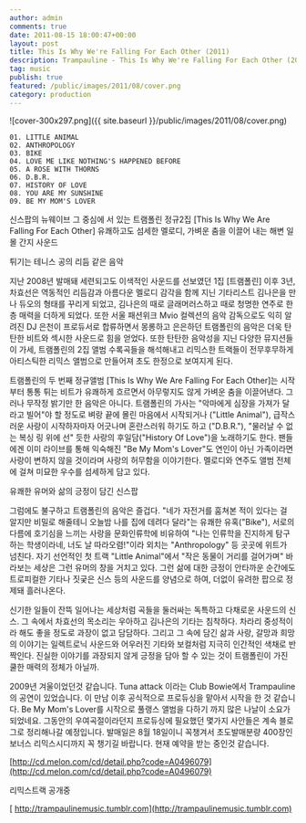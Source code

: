 ```yaml
---
author: admin
comments: true
date: 2011-08-15 18:00:47+00:00
layout: post
title: This Is Why We're Falling For Each Other (2011)
description: Trampauline - This Is Why We're Falling For Each Other (2011) Released.
tag: music
publish: true
featured: /public/images/2011/08/cover.png
category: production
---
```


![cover-300x297.png]({{ site.baseurl }}/public/images/2011/08/cover.png)

    
    01. LITTLE ANIMAL
    02. ANTHROPOLOGY
    03. BIKE
    04. LOVE ME LIKE NOTHING'S HAPPENED BEFORE
    05. A ROSE WITH THORNS
    06. D.B.R.
    07. HISTORY OF LOVE
    08. YOU ARE MY SUNSHINE
    09. BE MY MOM'S LOVER







<div class="message">신스팝의 뉴웨이브 그 중심에 서 있는 트램폴린 정규2집 [This Is Why We Are Falling For Each Other] 유쾌하고도 섬세한 멜로디, 가벼운 춤을 이끌어 내는 해변 일몰 간지 사운드

튀기는 테니스 공의 리듬 같은 음악

지난 2008년 발매돼 세련되고도 이색적인 사운드를 선보였던 1집 [트램폴린] 이후 3년, 차효선은 역동적인 리듬감과 아름다운 멜로디 감각을 함께 지닌 기타리스트 김나은을 만나 듀오의 형태를 꾸리게 되었고, 김나은의 때로 글래머러스하고 때로 청명한 연주로 한층 매력을 더하게 되었다. 또한 서울 패션위크 Mvio 컬렉션의 음악 감독으로도 익히 알려진 DJ 은천이 프로듀서로 합류하면서 몽롱하고 은은하던 트램폴린의 음악은 더욱 탄탄한 비트와 섹시한 사운드로 힘을 얻었다. 또한 탄탄한 음악성을 지닌 다양한 뮤지션들이 가세, 트램폴린의 2집 앨범 수록곡들을 해석해내고 리믹스한 트랙들이 전무후무하게 아티스틱한 리믹스 앨범으로 만들어져 초도 한정으로 보여지게 된다.

트램폴린의 두 번째 정규앨범 [This Is Why We Are Falling For Each Other]는 시작부터 통통 튀는 비트가 유쾌하게 흐르면서 아무렇지도 않게 가벼운 춤을 이끌어낸다. 그러나 무작정 밝기만 한 음악은 아니다. 트램폴린의 가사는 "악마에게 심장을 가져가 달라고 빌어"야 할 정도로 벼랑 끝에 몰린 마음에서 시작되거나 ("Little Animal"), 급작스러운 사랑이 시작하자마자 어긋나며 혼란스러워 하기도 하고 ("D.B.R."), "물러날 수 없는 복싱 링 위에 선" 듯한 사랑의 후일담("History Of Love")을 노래하기도 한다. 팬들에겐 이미 라이브를 통해 익숙해진 "Be My Mom's Lover"도 연인이 아닌 가족이라면 사랑이 변하지 않을 것이라며 사랑의 허무함을 이야기한다. 멜로디와 연주도 앨범 전체에 걸쳐 미묘한 우수를 섬세하게 담고 있다.

유쾌한 유머와 삶의 긍정이 담긴 신스팝

그럼에도 불구하고 트램폴린의 음악은 즐겁다. "네가 자전거를 훔쳐본 적이 있다는 걸 알지만 비밀로 해줄테니 오늘밤 나를 집에 데려다 달라"는 유쾌한 유혹("Bike"), 서로의 다름에 호기심을 느끼는 사랑을 문화인류학에 비유하여 "나는 인류학을 진지하게 탐구하는 학생이라네, 너도 날 따라오렴!"이라 외치는 "Anthropology" 등 곳곳에 위트가 넘친다. 자기 선언적인 첫 트랙 "Little Animal"에서 "작은 동물이 거리를 걸어가며" 바라보는 세상은 그런 유머의 창을 거치고 있다. 그런 삶에 대한 긍정이 안타까운 순간에도 트로피컬한 기타나 짓궂은 신스 등의 사운드를 양념으로 하여, 더없이 유려한 팝으로 정제돼 흘러나온다.

신기한 일들이 잔뜩 일어나는 세상처럼 곡들을 둘러싸는 독특하고 다채로운 사운드의 신스. 그 속에서 차효선의 목소리는 우아하고 김나은의 기타는 침착하다. 차라리 중성적이라 해도 좋을 정도로 과장이 없고 담담하다. 그리고 그 속에 담긴 삶과 사랑, 갈망과 희망의 이야기는 일렉트로닉 사운드와 어우러진 기타와 보컬처럼 지극히 인간적인 색채로 반짝인다. 진실한 이야기를 과장되지 않게 긍정을 담아 할 수 있는 것이 트램폴린이 가진 쿨한 매력의 정체가 아닐까.
</div>






2009년 겨울이었던것 같습니다. Tuna attack 이라는 Club Bowie에서 Trampauline의 공연이 있었습니다. 이 만남 이후 공식적으로 프로듀싱을 맡아서 시작을 한 것 같습니다. Be My Mom's Lover를 시작으로 풀랭스 앨범을 다하기 까지 많은 나날이 소요가 되었네요. 그동안의 우여곡절이라던지 프로듀싱에 필요했던 몇가지 사안들은 계속 블로그로 정리해나갈 예정입니다. 발매일은 8월 18일이니 꼭챙겨서 초도발매분량 400장인 보너스 리믹스시디까지 꼭 챙기길 바랍니다. 현재 예약을 받는 중인것 같습니다.

[http://cd.melon.com/cd/detail.php?code=A0496079](http://cd.melon.com/cd/detail.php?code=A0496079)

리믹스트랙 공개중

[ http://trampaulinemusic.tumblr.com](http://trampaulinemusic.tumblr.com)
